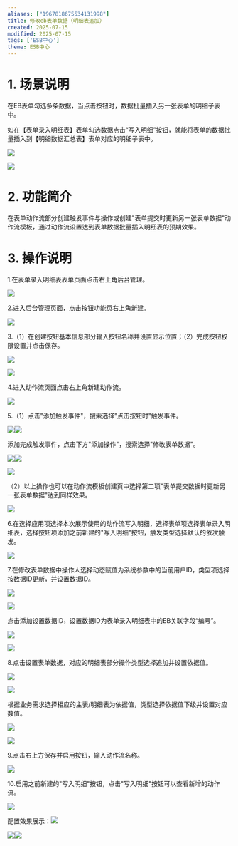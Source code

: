 ```yaml
---
aliases: ["1967818675534131998"]
title: 修改eb表单数据（明细表追加）
created: 2025-07-15
modified: 2025-07-15
tags: ['ESB中心']
theme: ESB中心
---
```


# 1. 场景说明

在EB表单勾选多条数据，当点击按钮时，数据批量插入另一张表单的明细子表中。

如在【表单录入明细表】表单勾选数据点击“写入明细”按钮，就能将表单的数据批量插入到【明细数据汇总表】表单对应的明细子表中。

![](600d37e13c89a1e49ba1391f238b2578.jpg)

![](348399495f6919b983e93960bfc42ace.jpg)

# 2. 功能简介

在表单动作流部分创建触发事件与操作或创建"表单提交时更新另一张表单数据"动作流模板，通过动作流设置达到表单数据批量插入明细表的预期效果。

# 3. 操作说明

1.在表单录入明细表表单页面点击右上角后台管理。

![](ccef7e19ff70b623e129d007943411de.jpg)

2.进入后台管理页面，点击按钮功能页右上角新建。

![](3bfc2894bd09fea3518e0c9da4bd5d00.jpg)

3.（1）在创建按钮基本信息部分输入按钮名称并设置显示位置；（2）完成按钮权限设置并点击保存。

![](df15dc113ceb6a99ab2cb2aa98bbcacd.jpg)

![](781063714c22ddd8b4d584c00ae3ca97.jpg)

4.进入动作流页面点击右上角新建动作流。

![](48637827de0f333891571a9cf204a603.jpg)

5.（1）点击"添加触发事件"，搜索选择"点击按钮时"触发事件。

![](03841b6272bcf8748b9db509c1c389a5.jpg)![](645bb13ba56c5e96308af1f61463b4c1.jpg)

添加完成触发事件，点击下方"添加操作"，搜索选择"修改表单数据"。

![](5eb9fe5ef929758bc71af532bcc17764.jpg)![](08362e4900574a7d63608f9b6575f924.jpg)

![](0ab2d55fddbe5ca196fa27221279baf0.jpg)

（2）以上操作也可以在动作流模板创建页中选择第二项"表单提交数据时更新另一张表单数据"达到同样效果。

![](63db3c113596eb3ea5bce9a7da44aa96.jpg)

6.在选择应用项选择本次展示使用的动作流写入明细，选择表单项选择表单录入明细表，选择按钮项添加之前新建的"写入明细"按钮，触发类型选择默认的依次触发。

![](40be943a3b1ee1930d05860a7d632e0d.jpg)

7.在修改表单数据中操作人选择动态赋值为系统参数中的当前用户ID，类型项选择按数据ID更新，并设置数据ID。

![](ee68377822586aae151d55088bef731a.jpg)

![](f38d25dd27080ce5bc5a18d1df022c21.jpg)

点击添加设置数据ID，设置数据ID为表单录入明细表中的EB关联字段“编号”。

![](1dddad70fe6777b11d2efe50caf7ff3b.jpg)

![](79f77fb2e936292fe0714432e460ef9a.jpg)

8.点击设置表单数据，对应的明细表部分操作类型选择追加并设置依据值。

![](de433fe75bb5978517327f87f97550e5.jpg)

![](08865d2a1ef4a91750aee68fd86fdc5f.jpg)

根据业务需求选择相应的主表/明细表为依据值，类型选择依据值下级并设置对应数值。

![](74e69d2dbaf74469a4b98228328d29d4.jpg)

![](a704a99bf1b917bc5c6ad15bfe5e824f.jpg)

9.点击右上方保存并启用按钮，输入动作流名称。

![](620477bc38f5437c1a60d23d74d21278.jpg)

10.启用之前新建的"写入明细"按钮，点击"写入明细"按钮可以查看新增的动作流。

![](f53bcef0e05035acbaf281d5f0f5f466.jpg)

配置效果展示：![](20ef259e0dbd51f7a37e2a2d092c9eba.jpg)

![](0ad53584155370b19677281ab5bf4d6b.jpg)![](a738d55fe2642ff0591d2ae57aaa1df9.jpg)